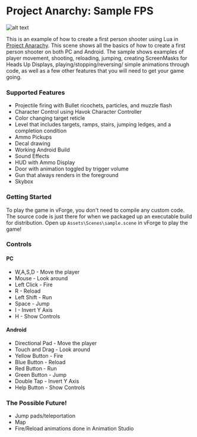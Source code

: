 Project Anarchy: Sample FPS
===========================

![alt text](http://www.projectanarchy.com/sites/default/files/Project%20Anarchy%20Logo.png "Project Anarchy")

This is an example of how to create a first person shooter using Lua in [Project Anarachy][1].  This scene shows all the basics of how to create a first person shooter on both PC and Android. 
The sample shows examples of player movement, shooting, reloading, jumping, creating ScreenMasks for Heads Up Displays, playing/stopping/reversing/ simple animations through code, as well as a few other features that you will need to get your game going. 

### Supported Features

- Projectile firing with Bullet ricochets, particles, and muzzle flash
- Character Control using Havok Character Controller
- Color changing target reticle
- Level that includes targets, ramps, stairs, jumping ledges, and a completion condition
- Ammo Pickups
- Decal drawing
- Working Android Build
- Sound Effects
- HUD with Ammo Display
- Door with animation toggled by trigger volume
- Gun that always renders in the foreground
- Skybox

### Getting Started

To play the game in vForge, you don't need to compile any custom code. The source code is just there for when we packaged up an executable build for distribution. Open up `Assets\Scenes\sample.scene` in vForge to play the game!

[1]: http://www.projectanarchy.com/download


### Controls

#### PC

- W,A,S,D - Move the player
- Mouse - Look around
- Left Click - Fire
- R - Reload
- Left Shift - Run
- Space - Jump
- I - Invert Y Axis
- H - Show Controls

#### Android

- Directional Pad - Move the player
- Touch and Drag - Look around
- Yellow Button - Fire
- Blue Button - Reload
- Red Button - Run
- Green Button - Jump
- Double Tap - Invert Y Axis
- Help Button - Show Controls

### The Possible Future!

- Jump pads/teleportation
- Map
- Fire/Reload animations done in Animation Studio